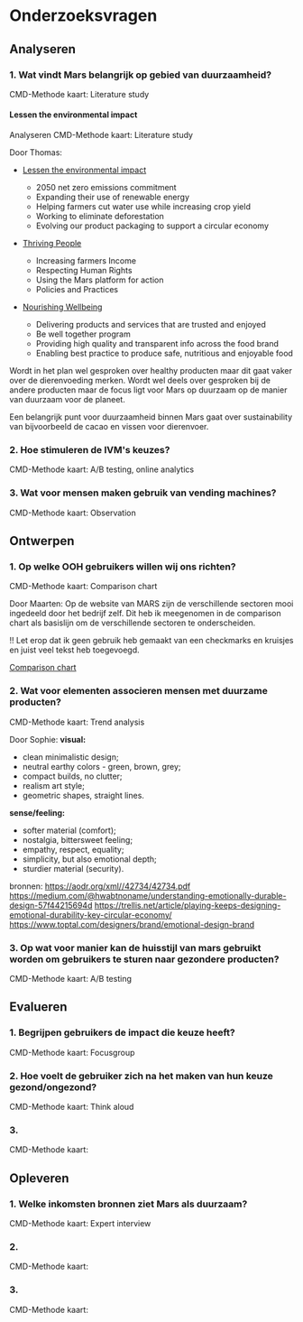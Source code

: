 # Onderzoeksvragen
## Analyseren
### 1. Wat vindt Mars belangrijk op gebied van duurzaamheid?
CMD-Methode kaart: Literature study

#### Lessen the environmental impact
Analyseren
CMD-Methode kaart: Literature study

Door Thomas:
- [Lessen the environmental impact](https://www.mars.com/sustainability-plan/healthy-planet)
  - 2050 net zero emissions commitment
  - Expanding their use of renewable energy
  - Helping farmers cut water use while increasing crop yield
  - Working to eliminate deforestation
  - Evolving our product packaging to support a circular economy

- [Thriving People](https://www.mars.com/sustainability-plan/thriving-people)
  - Increasing farmers Income
  - Respecting Human Rights
  - Using the Mars platform for action
  - Policies and Practices

- [Nourishing Wellbeing](https://www.mars.com/sustainability-plan/nourishing-wellbeing)
  - Delivering products and services that are trusted and enjoyed
  - Be well together program
  - Providing high quality and transparent info across the food brand
  - Enabling best practice to produce safe, nutritious and enjoyable food
 
Wordt in het plan wel gesproken over healthy producten maar dit gaat vaker over de dierenvoeding merken. Wordt wel deels over gesproken bij de andere producten maar de focus ligt voor Mars op duurzaam op de manier van duurzaam voor de planeet.

Een belangrijk punt voor duurzaamheid binnen Mars gaat over sustainability van bijvoorbeeld de cacao en vissen voor dierenvoer.

### 2. Hoe stimuleren de IVM's keuzes?
CMD-Methode kaart: A/B testing, online analytics

### 3. Wat voor mensen maken gebruik van vending machines?
CMD-Methode kaart: Observation

## Ontwerpen
### 1. Op welke OOH gebruikers willen wij ons richten?
CMD-Methode kaart: Comparison chart

Door Maarten:
Op de website van MARS zijn de verschillende sectoren mooi ingedeeld door het bedrijf zelf. Dit heb ik meegenomen in de comparison chart als basislijn om de verschillende sectoren te onderscheiden.

!! Let erop dat ik geen gebruik heb gemaakt van een checkmarks en kruisjes en juist veel tekst heb toegevoegd.

[Comparison chart](OOHtarget_comparisonchart.png)

### 2. Wat voor elementen associeren mensen met duurzame producten?
CMD-Methode kaart: Trend analysis

Door Sophie:
**visual:** 
- clean minimalistic design;
- neutral earthy colors - green, brown, grey;
- compact builds, no clutter;
- realism art style;
- geometric shapes, straight lines.

**sense/feeling:**
- softer material (comfort);
- nostalgia, bittersweet feeling;
- empathy, respect, equality;
- simplicity, but also emotional depth;
- sturdier material (security).

bronnen:
https://aodr.org/xml//42734/42734.pdf
https://medium.com/@hwabtnoname/understanding-emotionally-durable-design-57f44215694d
https://trellis.net/article/playing-keeps-designing-emotional-durability-key-circular-economy/
https://www.toptal.com/designers/brand/emotional-design-brand

### 3. Op wat voor manier kan de huisstijl van mars gebruikt worden om gebruikers te sturen naar gezondere producten?
CMD-Methode kaart: A/B testing

## Evalueren
### 1. Begrijpen gebruikers de impact die keuze heeft?
CMD-Methode kaart: Focusgroup

### 2. Hoe voelt de gebruiker zich na het maken van hun keuze gezond/ongezond?
CMD-Methode kaart: Think aloud

### 3. 
CMD-Methode kaart:

## Opleveren
### 1. Welke inkomsten bronnen ziet Mars als duurzaam?
CMD-Methode kaart: Expert interview

### 2. 
CMD-Methode kaart:

### 3. 
CMD-Methode kaart:
